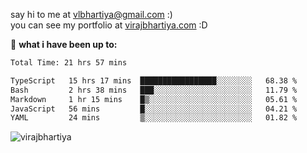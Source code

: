 say hi to me at [vlbhartiya@gmail.com](mailto:vlbhartiya@gmail.com) :)<br/>
you can see my portfolio at [virajbhartiya.com](https://virajbhartiya.com) :D<br/>


🚀 **what i have been up to:**

<!--START_SECTION:waka-->

```txt
Total Time: 21 hrs 57 mins

TypeScript   15 hrs 17 mins  █████████████████░░░░░░░░   68.38 %
Bash         2 hrs 38 mins   ███░░░░░░░░░░░░░░░░░░░░░░   11.79 %
Markdown     1 hr 15 mins    █▒░░░░░░░░░░░░░░░░░░░░░░░   05.61 %
JavaScript   56 mins         █░░░░░░░░░░░░░░░░░░░░░░░░   04.21 %
YAML         24 mins         ▒░░░░░░░░░░░░░░░░░░░░░░░░   01.82 %
```

<!--END_SECTION:waka-->

<p align="left"> <img src="https://komarev.com/ghpvc/?username=virajbhartiya&color=blue" alt="virajbhartiya" /> </p>
